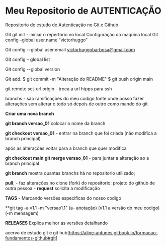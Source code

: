 # Meu Repositorio de AUTENTICAÇÃO
Repositorio de estudo de Autenticação no Git e Github

Git
git init - iniciar o repertório no local
Configuração da maquina local
Git config –global user.name “victorhuggo”

Git config --global user.email victorhuggobarbosa@gmail.com

Git config – global list

Git config --global version

Git add.
$ git commit -m "Alteração do README"
$ git push origin main

git remote set-url origin - troca a url htpps para ssh

branchs - são ramificações do meu codigo fonte onde posso fazer alterações sem alterar o todo só depois de outro como mando do git

**Criar uma nova branch**

**git branch versao_01**  colocar o nome da branch

**git checkout versao_01** - entrar na branch que foi criada (não modifica a branch principal)

após as alterações voltar para a branch que quer modifica

**git checkout main**
**git merge versao_01** - para juntar a alteração ao a branch principal

**git branch** mostra quantas branchs há no repositorio utilizado;

**pull**,  - faz alterações no clone (fork) do repositorio: projeto do github de outra pessoa - **request** solicita a modificação


**TAGS** - Marcando versões especificas do nosso codigo

**git tag -a v1.1 -m "versao1.1"
(a- anotação) (v1.1 a versão do meu codigo) (-m mensagem)
 
**RELEASES** Explica melhor as versões detalhando

acervo de estudo git e git hub[https://aline-antunes.gitbook.io/formacao-fundamentos-github#git]